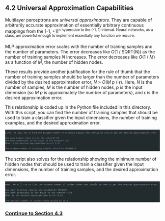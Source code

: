 ## 4.2 Universal Approximation Capabilities

Multilayer perceptrons are <i>universal approximators</i>. They are capable of arbitrarily accurate approximation of essentially arbitrary continuous mappings from the [-1, +1]<sup>n</i> hypercube to the (-1, 1) interval. Neural networks, as a class, are powerful enough to implement essentially any function we require.

MLP approximation error scales with the number of training samples and the number of parameters. The error decreases like <i>O</i>(1 / SQRT(<i>N</i>)) as the number of training samples <i>N</i> increases. The error decreases like <i>O</i>(1 / <i>M</i>) as a function of <i>M</i>, the number of hidden nodes. 

These results provide another justification for the rule of thumb that the number of training samples should be larger than the number of parameters divided by the desired approximation error, <i>N</i> > <i>O</i>(<i>M p </i>/ <i>ϵ</i>). Here, <i>N</i> is the number of samples, <i>M</i> is the number of hidden nodes, <i>p</i> is the input dimension (so <i>M p</i> is approximately the number of parameters), and <i>ϵ</i> is the desired approximation error. 

This relationship is coded up in the Python file included in this directory. With this script, you can find the number of training samples that should be used to train a classifier given the input dimensions, the number of training examples, and the desired approximation error.

![Graphs](https://github.com/jlehett/Neural-Smithing/blob/master/4.%20MLP%20Representational%20Capabilities/4.2%20Universal%20Approximation%20Capabilities/images/1.png)

The script also solves for the relationship showing the minimum number of hidden nodes that should be used to train a classifier given the input dimensions, the number of training samples, and the desired approximation error.

![Graphs](https://github.com/jlehett/Neural-Smithing/blob/master/4.%20MLP%20Representational%20Capabilities/4.2%20Universal%20Approximation%20Capabilities/images/2.png)

### [Continue to Section 4.3](https://github.com/jlehett/Neural-Smithing/tree/master/4.%20MLP%20Representational%20Capabilities/4.3%20Size%20Versus%20Depth)
